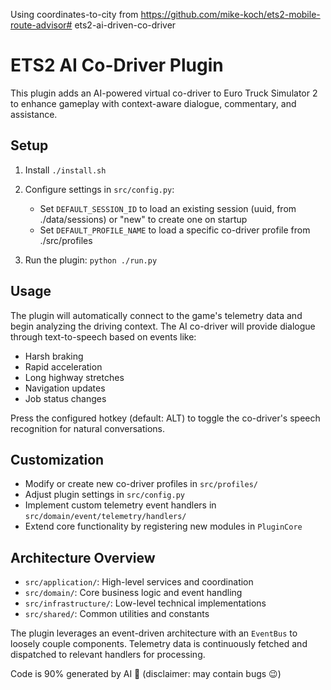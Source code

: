 Using coordinates-to-city from https://github.com/mike-koch/ets2-mobile-route-advisor# ets2-ai-driven-co-driver



# ETS2 AI Co-Driver Plugin

This plugin adds an AI-powered virtual co-driver to Euro Truck Simulator 2 to enhance gameplay with context-aware dialogue, commentary, and assistance.

## Setup

1. Install ```./install.sh```

2. Configure settings in `src/config.py`:
   - Set `DEFAULT_SESSION_ID` to load an existing session (uuid, from ./data/sessions) or "new" to create one on startup
   - Set `DEFAULT_PROFILE_NAME` to load a specific co-driver profile from ./src/profiles

3. Run the plugin: ```python ./run.py```

## Usage

The plugin will automatically connect to the game's telemetry data and begin analyzing the driving context. The AI co-driver will provide dialogue through text-to-speech based on events like:

- Harsh braking
- Rapid acceleration
- Long highway stretches
- Navigation updates
- Job status changes

Press the configured hotkey (default: ALT) to toggle the co-driver's speech recognition for natural conversations.

## Customization

- Modify or create new co-driver profiles in `src/profiles/`
- Adjust plugin settings in `src/config.py`
- Implement custom telemetry event handlers in `src/domain/event/telemetry/handlers/`
- Extend core functionality by registering new modules in `PluginCore`

## Architecture Overview

- `src/application/`: High-level services and coordination
- `src/domain/`: Core business logic and event handling
- `src/infrastructure/`: Low-level technical implementations
- `src/shared/`: Common utilities and constants

The plugin leverages an event-driven architecture with an `EventBus` to loosely couple components. Telemetry data is continuously fetched and dispatched to relevant handlers for processing.

Code is 90% generated by AI 🤖 (disclaimer: may contain bugs 😉)